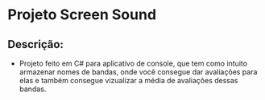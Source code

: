 # Projeto Screen Sound
## Descrição:
- Projeto feito em C# para aplicativo de console, que tem como intuito armazenar nomes de bandas, onde você consegue dar avaliações para elas e também consegue vizualizar a média de avaliações dessas bandas.
